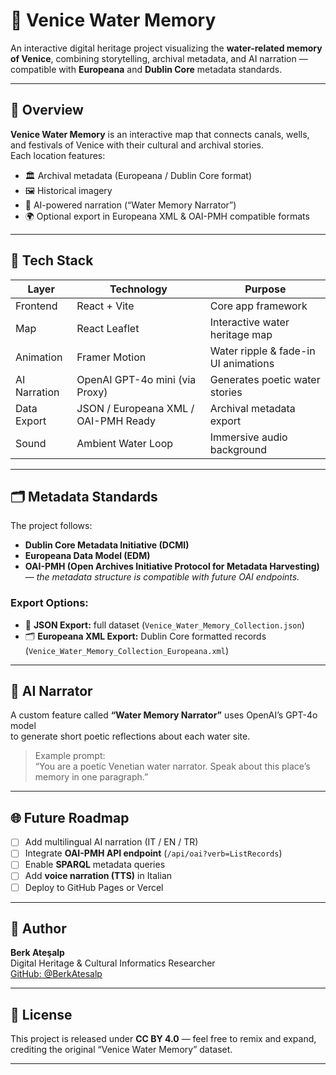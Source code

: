 # 🌊 Venice Water Memory

An interactive digital heritage project visualizing the **water-related memory of Venice**, combining storytelling, archival metadata, and AI narration — compatible with **Europeana** and **Dublin Core** metadata standards.

---

## 🧭 Overview

**Venice Water Memory** is an interactive map that connects canals, wells, and festivals of Venice with their cultural and archival stories.  
Each location features:
- 🏛️ Archival metadata (Europeana / Dublin Core format)  
- 🖼️ Historical imagery  
- 🤖 AI-powered narration (“Water Memory Narrator”)  
- 🌍 Optional export in Europeana XML & OAI-PMH compatible formats  

---

## 🧱 Tech Stack

| Layer | Technology | Purpose |
|-------|-------------|----------|
| Frontend | React + Vite | Core app framework |
| Map | React Leaflet | Interactive water heritage map |
| Animation | Framer Motion | Water ripple & fade-in UI animations |
| AI Narration | OpenAI GPT-4o mini (via Proxy) | Generates poetic water stories |
| Data Export | JSON / Europeana XML / OAI-PMH Ready | Archival metadata export |
| Sound | Ambient Water Loop | Immersive audio background |

---

## 🗂️ Metadata Standards

The project follows:
- **Dublin Core Metadata Initiative (DCMI)**  
- **Europeana Data Model (EDM)**  
- **OAI-PMH (Open Archives Initiative Protocol for Metadata Harvesting)** — *the metadata structure is compatible with future OAI endpoints.*

### Export Options:
- 💾 **JSON Export:** full dataset (`Venice_Water_Memory_Collection.json`)
- 🗂️ **Europeana XML Export:** Dublin Core formatted records (`Venice_Water_Memory_Collection_Europeana.xml`)

---

## 🧠 AI Narrator

A custom feature called **“Water Memory Narrator”** uses OpenAI’s GPT-4o model  
to generate short poetic reflections about each water site.

> Example prompt:  
> “You are a poetic Venetian water narrator. Speak about this place’s memory in one paragraph.”

---

## 🌐 Future Roadmap

- [ ] Add multilingual AI narration (IT / EN / TR)  
- [ ] Integrate **OAI-PMH API endpoint** (`/api/oai?verb=ListRecords`)  
- [ ] Enable **SPARQL** metadata queries  
- [ ] Add **voice narration (TTS)** in Italian  
- [ ] Deploy to GitHub Pages or Vercel  

---

## 👤 Author

**Berk Ateşalp**  
Digital Heritage & Cultural Informatics Researcher  
[GitHub: @BerkAtesalp](https://github.com/BerkAtesalp)

---

## 📜 License

This project is released under **CC BY 4.0** — feel free to remix and expand,  
crediting the original “Venice Water Memory” dataset.

---
